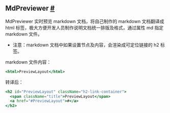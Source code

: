 <h2 id="MdPreviewer"><span>MdPreviewer</span> <a href="#MdPreviewer">#</a></h2>

MdPreviewer 实时预览 markdown 文档，将自己制作的 markdown 文档翻译成 html 标签，极大方便开发人员制作说明文档统一排版及格式，通过属性 md 指定 markdown 文件。

- 注意：markdown 文档中如果设置<html>节点及内容，会渲染成可定位链接的 h2 标签。

markdown 文件内容：

```jsx
<html>PreviewLayout</html>
```

转译后：

```jsx
<h2 id="PreviewLayout" className="h2-link-container">
  <span className="title">PreviewLayout</span>
  <a href="#PreviewLayout">#</a>
</h2>
```
